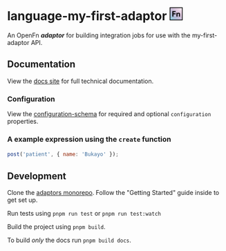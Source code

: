 # language-my-first-adaptor <img src='./assets/square.png' width="30" height="30"/>

An OpenFn **_adaptor_** for building integration jobs for use with the my-first-adaptor API.

## Documentation

View the [docs site](https://docs.openfn.org/adaptors/packages/my-first-adaptor-docs)
for full technical documentation.

### Configuration

View the
[configuration-schema](https://docs.openfn.org/adaptors/packages/my-first-adaptor-configuration-schema/)
for required and optional `configuration` properties.

### A example expression using the `create` function

```js
post('patient', { name: 'Bukayo' });
```

## Development

Clone the [adaptors monorepo](https://github.com/OpenFn/adaptors). Follow the
"Getting Started" guide inside to get set up.

Run tests using `pnpm run test` or `pnpm run test:watch`

Build the project using `pnpm build`.

To build _only_ the docs run `pnpm build docs`.
